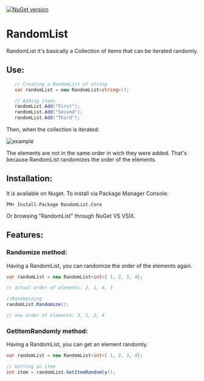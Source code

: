 [![NuGet version](https://badge.fury.io/nu/firebaseNet.svg)](https://www.nuget.org/packages/RandomList.Core/)

# RandomList
RandomList it's basically a Collection of items that can be iterated randomly.

## Use:

```csharp
   // Creating a RandomList of string 
   var randomList = new RandomList<string>();

   // Adding items
   randomList.Add("First");
   randomList.Add("Second");
   randomList.Add("Third");
```
Then, when the collection is iterated:

![example](https://lut.im/xFNQPeDzgB/V3RbzPwjKCv0KEp1.png)

The elements are not in the same order in wich they were added. That's because RandomList randomizes the order of the elements.

## Installation:

It is available on Nuget. To install via Package Manager Console:

```Jekyll
PM> Install-Package RandomList.Core
```

Or browsing "RandomList" through NuGet VS VSIX.

## Features:
### Randomize method:

Having a RandomList, you can randomize the order of the elements again.

```csharp
var randomList = new RandomList<int>{ 1, 2, 3, 4};

// actual order of elements: 2, 1, 4, 3

//Randomizing
randomList.Randomize();

// new order of elements: 3, 1, 2, 4
```

### GetItemRandomly method:
Having a RandomList, you can get an element randomly.

```csharp
var randomList = new RandomList<int>{ 1, 2, 3, 4};

// Getting an item 
int item = randomList.GetItemRandomly();
```
